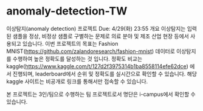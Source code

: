 # anomaly-detection-TW

이상탐지(anomaly detection) 프로젝트
Due: 4/29(화) 23:55
개요
이상탐지는 입력된 샘플을 정상, 비정상 샘플로 구별하는 문제로 의료 분야 및 제조 산업 현장 등에서 사용되고 있습니다. 이번 프로젝트의 목표는 Fashion MNIST(https://github.com/zalandoresearch/fashion-mnist) 데이터로 이상탐지를 수행하여 높은 정확도를 달성하는 것 입니다. 정확도 비교는 kaggle(https://www.kaggle.com/t/127d2f3975314b1ba8558114efe62dce) 에서 진행되며, leaderboard에서 순위 및 정확도를 실시간으로 확인할 수 있습니다. 해당 kaggle 사이트는 비공개로 링크를 통해서만 접속할 수 있습니다.

본 프로젝트는 3인/팀으로 수행하는 팀 프로젝트로서 명단은 i-campus에서 확인할 수 있습니다.

